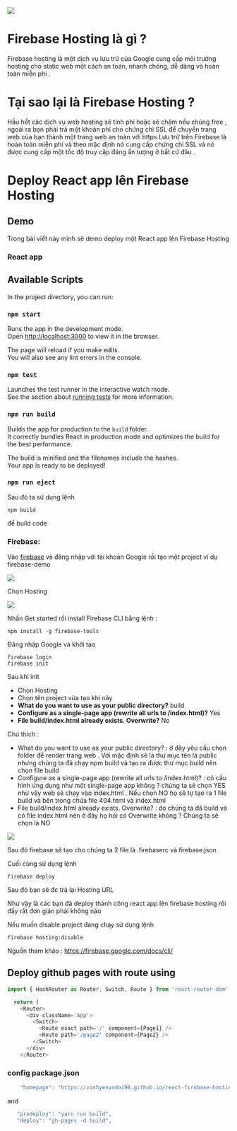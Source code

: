 ![](https://images.viblo.asia/7cb4e436-5e13-46b4-a0f7-3d555895ff58.png)

# Firebase Hosting là gì ?

Firebase hosting là một dịch vụ lưu trữ của Google cung cấp môi trường hosting cho static web một cách an toán, nhanh chóng, dễ dàng và hoàn toàn miễn phí .

# Tại sao lại là Firebase Hosting ?

Hầu hết các dịch vụ web hosting sẽ tính phí hoặc sẽ chậm nếu chúng free , ngoài ra bạn phải trả một khoản phí cho chứng chỉ SSL để chuyển trang web của bạn thành một trang web an toàn với https
Lưu trữ trên Firebase là hoàn toàn miễn phí và theo mặc định nó cung cấp chứng chỉ SSL và nó được cung cấp một tốc độ truy cập đáng ấn tượng ở bất cứ đâu .

# Deploy React app lên Firebase Hosting

## Demo

Trong bài viết này mình sẽ demo deploy một React app lên Firebase Hosting

### React app

## Available Scripts

In the project directory, you can run:

### `npm start`

Runs the app in the development mode.<br>
Open [http://localhost:3000](http://localhost:3000) to view it in the browser.

The page will reload if you make edits.<br>
You will also see any lint errors in the console.

### `npm test`

Launches the test runner in the interactive watch mode.<br>
See the section about [running tests](https://facebook.github.io/create-react-app/docs/running-tests) for more information.

### `npm run build`

Builds the app for production to the `build` folder.<br>
It correctly bundles React in production mode and optimizes the build for the best performance.

The build is minified and the filenames include the hashes.<br>
Your app is ready to be deployed!

### `npm run eject`

Sau đó ta sử dụng lệnh

```
npm build
```

để build code

### Firebase:

Vào [firebase](https://firebase.google.com/) và đăng nhập với tài khoản Google rồi tạo một project ví dụ firebase-demo

![](https://images.viblo.asia/aa06d0a0-dd2b-4df8-9f70-6e0a48127029.png)

Chọn Hosting

![](https://images.viblo.asia/ee51bbc5-2f4a-4ad2-8706-753ab2cb7a51.png)

Nhấn Get started rồi install Firebase CLI bằng lệnh :

```
npm install -g firebase-tools
```

Đăng nhập Google và khởi tạo

```
firebase login
firebase init
```

Sau khi init

- Chọn Hosting
- Chọn tên project vừa tạo khi nãy
- **What do you want to use as your public directory?** build
- **Configure as a single-page app (rewrite all urls to /index.html)?** Yes
- **File build/index.html already exists. Overwrite?** No

Chú thích :

- What do you want to use as your public directory? : ở đây yêu cầu chọn folder để render trang web . Với mặc định sẽ là thư mục tên là public nhưng chúng ta đã chạy npm build và tạo ra được thư mục build nên chọn file build
- Configure as a single-page app (rewrite all urls to /index.html)? : có cấu hình ứng dụng như một single-page app không ? chúng ta sẽ chọn YES như vậy web sẽ chạy vào index.html . Nếu chọn NO họ sẽ tự tạo ra 1 file build và bên trong chứa file 404.html và index.html
- File build/index.html already exists. Overwrite? : do chúng ta đã build và có file index.html nên ở đây họ hỏi có Overwrite không ? Chúng ta sẽ chọn là NO

![](https://images.viblo.asia/78151bf3-81ce-454f-b178-c6b356d84539.png)

Sau đó firebase sẽ tạo cho chúng ta 2 file là .firebaserc và firebase.json

Cuối cùng sử dụng lệnh

```
firebase deploy
```

Sau đó bạn sẽ đc trả lại Hosting URL

Như vậy là các bạn đã deploy thành công react app lên firebase hosting rồi đấy rất đơn giản phải không nào

Nếu muốn disable project đang chạy sử dụng lệnh

```
firebase hosting:disable
```

Nguồn tham khảo : https://firebase.google.com/docs/cli/

## Deploy github pages with route using

```javascript
import { HashRouter as Router, Switch, Route } from 'react-router-dom';

  return (
    <Router>
      <div className='App'>
        <Switch>
          <Route exact path='/' component={Page1} />
          <Route path='/page2' component={Page2} />
        </Switch>
      </div>
    </Router>
```

### config package.json

```javascript
    "homepage": "https://vinhyenvodoi98.github.io/react-firebase-hosting",
```

and

```javascript
   "predeploy": "yarn run build",
   "deploy": "gh-pages -d build",
```
